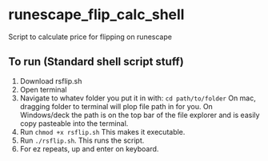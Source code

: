# runescape_flip_calc_shell
Script to calculate price for flipping on runescape

## To run (Standard shell script stuff)

1. Download rsflip.sh
2. Open terminal
3. Navigate to whatev folder you put it in with: `cd path/to/folder`
  On mac, dragging folder to terminal will plop file path in for you.
  On Windows/deck the path is on the top bar of the file explorer and is easily copy pasteable into the terminal.
4.  Run `chmod +x rsflip.sh`  This makes it executable.
5.  Run  `./rsflip.sh`. This runs the script.
6. For ez repeats, up and enter on keyboard. 
